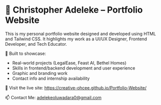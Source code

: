 # 💼 Christopher Adeleke – Portfolio Website

This is my personal portfolio website designed and developed using HTML and Tailwind CSS. It highlights my work as a UI/UX Designer, Frontend Developer, 
and Tech Educator. 

🧠 Built to showcase:
- Real-world projects (LegalEase, Feast AI, Bethel Homes)
- Skills in frontend/backend development and user experience
- Graphic and branding work
- Contact info and internship availability

🔗 Visit the live site: https://creative-ohcee.github.io/Portfolio-Website/

📫 Contact Me: adelekeoluwadara0@gmail.com

